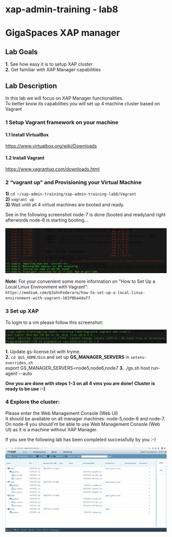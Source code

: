 # xap-admin-training - lab8

# GigaSpaces XAP manager 

## Lab Goals

**1.** See how easy it is to setup XAP cluster<br>
**2.** Get familiar with XAP Manager capabilities<br />

## Lab Description
In this lab we will focus on XAP Manager functionalities.<br>
To better know its capabilities you will set up 4 machine cluster based on Vagrant<br>

### 1 Setup Vagrant framework on your machine

#### 1.1 Install VirtualBox

https://www.virtualbox.org/wiki/Downloads

#### 1.2 Install Vagrant

https://www.vagrantup.com/downloads.html

### 2 “vagrant up” and Provisioning your Virtual Machine

**1)**   `cd ~/xap-admin-training/xap-admin-training-lab8/Vagrant` <br>
**2)**   `vagrant up` <br>
**3)**  Wait until all 4 virtual machines are booted and ready.

See in the following screenshot node-7 is done (booted and ready)and right afterwords node-6 is starting booting...<br><br>
![Screenshot](./Pictures/Picture1.png)

**Note:** For your convenient some more information on "How to Set Up a Local Linux Environment with Vagrant":<br>
`https://medium.com/@JohnFoderaro/how-to-set-up-a-local-linux-environment-with-vagrant-163f0ba4da77`

### 3 Set up XAP

To login to a vm please follow this screenshot:

![Screenshot](./Pictures/Picture2.png)

**1.** Update gs-license.txt with tryme.<br>
**2.** `cd $GS_HOME/bin` and set up **GS_MANAGER_SERVERS** in `setenv-overrides.sh` <br>
export GS_MANAGER_SERVERS=node5,node6,node7
**3.** ./gs.sh host run-agent --auto

**One you are done with steps 1-3 on all 4 vms you are done! Cluster is ready to be use :-)**

### 4 Explore the cluster:

Please enter the Web Management Console (Web UI)<br>
It should be available on all manager machines: node-5,node-6 and node-7.<br>
On node-8 you should'nt be able to use Web Management Console (Web UI) as it is a machine without XAP Manager.<br>

If you see the following lab has been completed successfully by you :-)<br>

![Screenshot](./Pictures/Picture3.png)






      


    